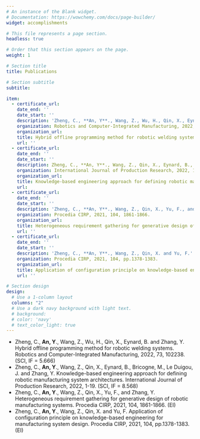 ```yaml
---
# An instance of the Blank widget.
# Documentation: https://wowchemy.com/docs/page-builder/
widget: accomplishments

# This file represents a page section.
headless: true

# Order that this section appears on the page.
weight: 1

# Section title
title: Publications

# Section subtitle
subtitle:

item:
  - certificate_url: 
    date_end: ''
    date_start: ''
    description: 'Zheng, C., **An, Y**., Wang, Z., Wu, H., Qin, X., Eynard, B. and Zhang, Y.'
    organization: Robotics and Computer-Integrated Manufacturing, 2022, 73, 102238. 
    organization_url: 
    title: Hybrid offline programming method for robotic welding systems. Robotics and Computer-Integrated Manufacturing
    url: ''
  - certificate_url: 
    date_end: ''
    date_start: ''
    description: Zheng, C., **An, Y**., Wang, Z., Qin, X., Eynard, B., Bricogne, M., Le Duigou, J. and Zhang, Y.
    organization: International Journal of Production Research, 2022, 1-19.
    organization_url: 
    title: Knowledge-based engineering approach for defining robotic manufacturing system architectures.
    url: 
  - certificate_url: 
    date_end: ''
    date_start: ''
    description: 'Zheng, C., **An, Y**., Wang, Z., Qin, X., Yu, F., and Zhang, Y.'
    organization: Procedia CIRP, 2021, 104, 1861-1866.
    organization_url: 
    title: Heterogeneous requirement gathering for generative design of robotic manufacturing systems.
    url: ''
  - certificate_url: 
    date_end: ''
    date_start: ''
    description: 'Zheng, C., **An, Y**., Wang, Z., Qin, X. and Yu, F.'
    organization: Procedia CIRP, 2021, 104, pp.1378-1383.
    organization_url: 
    title: Application of configuration principle on knowledge-based engineering for manufacturing system design.
    url: ''   

# Section design
design:
  # Use a 1-column layout
  columns: "2"
  # Use a dark navy background with light text.
  # background:
  # color: 'navy'
  # text_color_light: true
---
```

- Zheng, C., **An, Y**., Wang, Z., Wu, H., Qin, X., Eynard, B. and Zhang, Y. Hybrid offline programming method for robotic welding systems. Robotics and Computer-Integrated Manufacturing, 2022, 73, 102238. (SCI, IF = 5.666)
- Zheng, C., **An, Y**., Wang, Z., Qin, X., Eynard, B., Bricogne, M., Le Duigou, J. and Zhang, Y. Knowledge-based engineering approach for defining robotic manufacturing system architectures. International Journal of Production Research, 2022, 1-19. (SCI, IF = 8.568)
- Zheng, C., **An, Y**., Wang, Z., Qin, X., Yu, F., and Zhang, Y. Heterogeneous requirement gathering for generative design of robotic manufacturing systems. Procedia CIRP, 2021, 104, 1861-1866. (EI)
- Zheng, C., **An, Y**., Wang, Z., Qin, X. and Yu, F. Application of configuration principle on knowledge-based engineering for manufacturing system design. Procedia CIRP, 2021, 104, pp.1378-1383. (EI)


